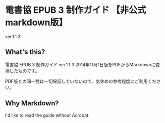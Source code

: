 # 電書協 EPUB 3 制作ガイド 【非公式markdown版】

ver.1.1.3

## What's this?

電書協 EPUB 3 制作ガイド ver.1.1.3 2014年11月1日版をPDFからMarkdownに変換したものです。

PDF版との同一性は一切保証していないので、気休めの参考程度にご利用ください。

## Why Markdown?

I'd like to read the guide without Acrobat.
